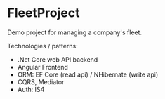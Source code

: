 # FleetProject

Demo project for managing a company's fleet.

Technologies / patterns:

- .Net Core web API backend
- Angular Frontend
- ORM: EF Core (read api) / NHibernate (write api)
- CQRS, Mediator
- Auth: IS4
